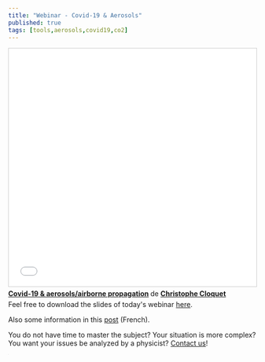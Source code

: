 ```yaml
---
title: "Webinar - Covid-19 & Aerosols"
published: true
tags: [tools,aerosols,covid19,co2]
---
```

<iframe src="//www.slideshare.net/slideshow/embed_code/key/2mLsg6cpvpFeVJ" width="595" height="485" frameborder="0" marginwidth="0" marginheight="0" scrolling="no" style="border:1px solid #CCC; border-width:1px; margin-bottom:5px; max-width: 100%;" allowfullscreen> </iframe> <div style="margin-bottom:5px"> <strong> <a href="//www.slideshare.net/ChristopheCloquet/covid19-aerosolsairborne-propagation" title="Covid-19 &amp; aerosols/airborne propagation" target="_blank">Covid-19 &amp; aerosols/airborne propagation</a> </strong> de <strong><a href="https://www.slideshare.net/ChristopheCloquet" target="_blank">Christophe Cloquet</a></strong> </div>
Feel free to download the slides of today's webinar <a href='https://blog.my-poppy.eu/images/20210121_covid_aerosols_poppy_webinar.pdf'>here</a>.

Also some information in this <a href='https://blog.my-poppy.eu/ICT-aerosols/'>post</a> (French).

You do not have time to master the subject? Your situation is more complex? You want your issues be analyzed by a physicist? [Contact us](mailto:info@my-poppy.eu)!

<iframe src="https://www.my-poppy.eu/cnt/cnt.php" width="1" height="1" frameBorder="0">

